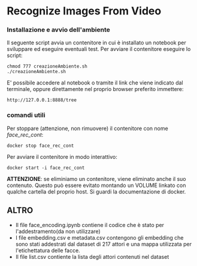 # Recognize Images From Video

### Installazione e avvio dell'ambiente

Il seguente script avvia un contenitore in cui è installato un notebook per sviluppare ed eseguire eventuali test. Per avviare il contenitore eseguire lo script:

```
chmod 777 creazioneAmbiente.sh 
./creazioneAmbiente.sh
```

E' possibile accedere al notebook o tramite il link che viene indicato dal terminale, oppure direttamente nel proprio browser preferito immettere:

```
http://127.0.0.1:8888/tree
```

### comandi utili 

Per stoppare (attenzione, non rimuovere) il contenitore con nome *face_rec_cont*:

```
docker stop face_rec_cont
```
Per avviare il contenitore in modo interattivo:

```
docker start -i face_rec_cont
```

**ATTENZIONE**: se eliminiamo un contenitore, viene eliminato anche il suo contenuto. Questo può essere evitato montando un VOLUME linkato con qualche cartella del proprio host. Si guardi la documentazione di docker.

## ALTRO

- Il file face_encoding.ipynb contiene il codice che è stato per l'addestramento(da non utilizzare)
- I file embedding.csv e metadata.csv contengono gli embedding che sono stati addestrati dal dataset di 217 attori e una mappa utilizzata per l'etichettatura delle facce.
- Il file list.csv contiente la lista degli attori contenuti nel dataset
